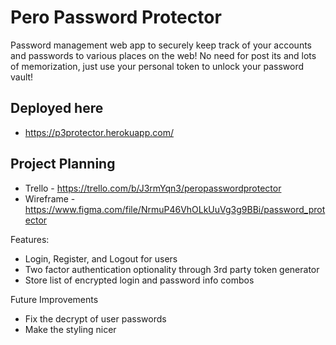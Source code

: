 # Pero Password Protector
Password management web app to securely keep track of your accounts and passwords to various places on the web! No need for post its and lots of memorization, just use your personal token to unlock your password vault!

## Deployed here
- https://p3protector.herokuapp.com/

## Project Planning
- Trello - https://trello.com/b/J3rmYqn3/peropasswordprotector
- Wireframe - https://www.figma.com/file/NrmuP46VhOLkUuVg3g9BBi/password_protector


Features:
  - Login, Register, and Logout for users
  - Two factor authentication optionality through 3rd party token generator
  - Store list of encrypted login and password info combos

Future Improvements
  - Fix the decrypt of user passwords
  - Make the styling nicer

